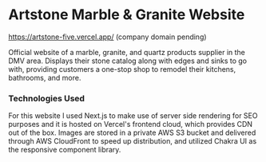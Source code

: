 # Artstone Marble & Granite Website

https://artstone-five.vercel.app/ (company domain pending)

Official website of a marble, granite, and quartz products supplier in the DMV area. Displays their stone catalog along with edges and sinks to go with, providing customers a one-stop shop to remodel their kitchens, bathrooms, and more.

### Technologies Used
For this website I used Next.js to make use of server side rendering for SEO purposes and it is hosted on Vercel's frontend cloud, which provides CDN out of the box. Images are stored in a private AWS S3 bucket and delivered through AWS CloudFront to speed up distribution, and utilized Chakra UI as the responsive component library. 
